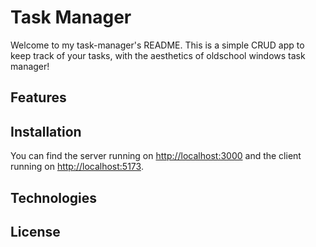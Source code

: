 # Task Manager

Welcome to my task-manager's README. This is a simple CRUD app to keep track of your tasks, with the aesthetics of oldschool windows task manager!

## Features

## Installation

You can find the server running on [http://localhost:3000](http://localhost:3000) and the client running on [http://localhost:5173](http://localhost:5173).

## Technologies

## License
